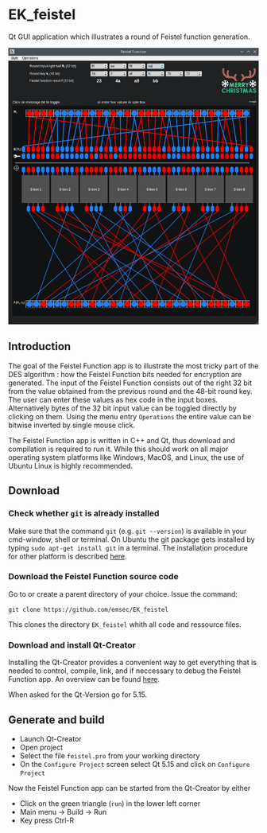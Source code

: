 # EK_feistel
Qt GUI application which illustrates a round of Feistel function generation.

![Feistel Function Screenshot](https://github.com/emsec/EK_feistel/blob/main/doc/screenshot.png "Feistel Function Screenshot")

## Introduction
The goal of the Feistel Function app is to illustrate the most tricky part of the DES algorithm : how the Feistel Function bits needed for encryption are generated. The input of the Feistel Function consists out of the right 32 bit from the value obtained from the previous round and the 48-bit round key. The user can enter these values as hex code in the input boxes. Alternatively bytes of the 32 bit input value can be toggled directly by clicking on them. Using the menu entry `Operations` the entire value can be bitwise inverted by single mouse click.

The Feistel Function app is written in C++ and Qt, thus download and compilation is required to run it. While this should work on all major operating system platforms like Windows, MacOS, and Linux, the use of Ubuntu Linux is highly recommended.

## Download
### Check whether `git` is already installed
Make sure that the command `git` (e.g. `git --version`) is available in your cmd-window, shell or terminal. On Ubuntu the git package gets installed by typing `sudo apt-get install git` in a terminal. The installation procedure for other platform is described [here](https://git-scm.com/book/en/v2/Getting-Started-Installing-Git).

### Download the Feistel Function source code
Go to or create a parent directory of your choice. Issue the command:
``` shell
git clone https://github.com/emsec/EK_feistel
```
This clones the directory `EK_feistel` whith all code and ressource files.

### Download and install Qt-Creator
Installing the Qt-Creator provides a convenient way to get everything that is needed to control, compile, link, and if neccessary to debug the Feistel Function app. An overview can be found [here](https://doc.qt.io/qtcreator/creator-overview.html).

When asked for the Qt-Version go for 5.15.

## Generate and build
* Launch Qt-Creator
* Open project
* Select the file `feistel.pro` from your working directory
* On the `Configure Project` screen select Qt 5.15 and click on `Configure Project`

Now the Feistel Function app can be started from the Qt-Creator by either
* Click on the green triangle (`run`) in the lower left corner
* Main menu -> Build -> Run
* Key press Ctrl-R
